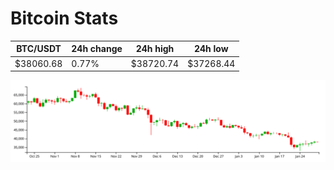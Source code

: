 # Bitcoin Stats

BTC/USDT|24h change|24h high|24h low|
|---|---|---|---|
|$38060.68|0.77%|$38720.74|$37268.44|

<img src="./chart.svg">
